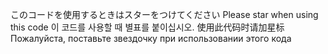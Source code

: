 このコードを使用するときはスターをつけてください
Please star when using this code
이 코드를 사용할 때 별표를 붙이십시오.
使用此代码时请加星标
Пожалуйста, поставьте звездочку при использовании этого кода
